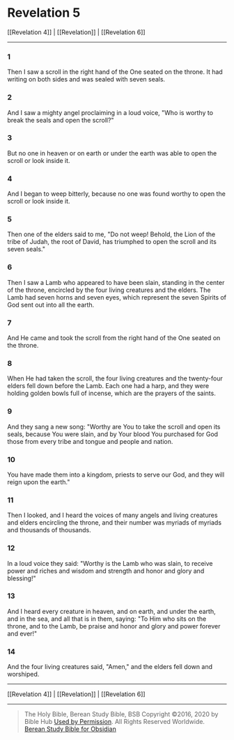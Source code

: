 # Revelation 5

[[Revelation 4]] | [[Revelation]] | [[Revelation 6]]

---

### 1
Then I saw a scroll in the right hand of the One seated on the throne. It had writing on both sides and was sealed with seven seals.

### 2
And I saw a mighty angel proclaiming in a loud voice, "Who is worthy to break the seals and open the scroll?"

### 3
But no one in heaven or on earth or under the earth was able to open the scroll or look inside it.

### 4
And I began to weep bitterly, because no one was found worthy to open the scroll or look inside it.

### 5
Then one of the elders said to me, "Do not weep! Behold, the Lion of the tribe of Judah, the root of David, has triumphed to open the scroll and its seven seals."

### 6
Then I saw a Lamb who appeared to have been slain, standing in the center of the throne, encircled by the four living creatures and the elders. The Lamb had seven horns and seven eyes, which represent the seven Spirits of God sent out into all the earth.

### 7
And He came and took the scroll from the right hand of the One seated on the throne.

### 8
When He had taken the scroll, the four living creatures and the twenty-four elders fell down before the Lamb. Each one had a harp, and they were holding golden bowls full of incense, which are the prayers of the saints.

### 9
And they sang a new song: "Worthy are You to take the scroll and open its seals, because You were slain, and by Your blood You purchased for God those from every tribe and tongue and people and nation.

### 10
You have made them into a kingdom, priests to serve our God, and they will reign upon the earth."

### 11
Then I looked, and I heard the voices of many angels and living creatures and elders encircling the throne, and their number was myriads of myriads and thousands of thousands.

### 12
In a loud voice they said: "Worthy is the Lamb who was slain, to receive power and riches and wisdom and strength and honor and glory and blessing!"

### 13
And I heard every creature in heaven, and on earth, and under the earth, and in the sea, and all that is in them, saying: "To Him who sits on the throne, and to the Lamb, be praise and honor and glory and power forever and ever!"

### 14
And the four living creatures said, "Amen," and the elders fell down and worshiped.

---

[[Revelation 4]] | [[Revelation]] | [[Revelation 6]]

---

> The Holy Bible, Berean Study Bible, BSB
> Copyright &copy;2016, 2020 by Bible Hub
> [Used by Permission](https://berean.bible/terms.htm). All Rights Reserved Worldwide.
> [Berean Study Bible for Obsidian](https://github.com/gapmiss/berean-study-bible-for-obsidian)

